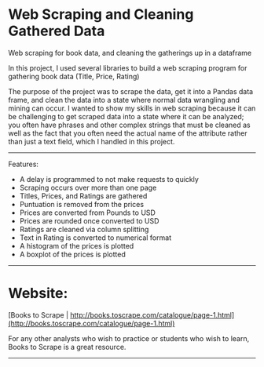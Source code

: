 # Web Scraping and Cleaning Gathered Data
Web scraping for book data, and cleaning the gatherings up in a dataframe

In this project, I used several libraries to build a web scraping program for gathering book data (Title, Price, Rating)

The purpose of the project was to scrape the data, get it into a Pandas data frame, and clean the data into a state where normal data wrangling and mining can occur. I wanted to show my skills in web scraping because it can be challenging to get scraped data into a state where it can be analyzed; you often have phrases and other complex strings that must be cleaned as well as the fact that you often need the actual name of the attribute rather than just a text field, which I handled in this project.

***

Features:

* A delay is programmed to not make requests to quickly
* Scraping occurs over more than one page
* Titles, Prices, and Ratings are gathered
* Puntuation is removed from the prices
* Prices are converted from Pounds to USD
* Prices are rounded once converted to USD
* Ratings are cleaned via column splitting
* Text in Rating is converted to numerical format
* A histogram of the prices is plotted
* A boxplot of the prices is plotted

***

# Website:

[Books to Scrape | http://books.toscrape.com/catalogue/page-1.html](http://books.toscrape.com/catalogue/page-1.html)

For any other analysts who wish to practice or students who wish to learn, Books to Scrape is a great resource.
***
